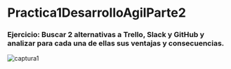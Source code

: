 # Practica1DesarrolloAgilParte2

### Ejercicio: Buscar 2 alternativas a Trello, Slack y GitHub y analizar para cada una de ellas sus ventajas y consecuencias.

![captura1](/Practica1DesarrolloAgilParte2/Práctica1/Imágenes/Trello1.PNG "Captura1")
